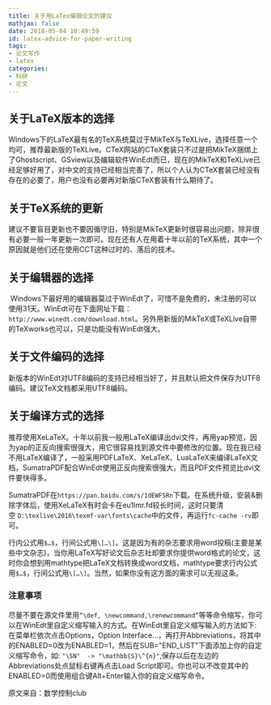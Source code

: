 ```yaml
---
title: 关于用LaTex编辑论文的建议
mathjax: false
date: 2018-05-04 10:49:59
id: latex-advice-for-paper-writing
tags:
- 论文写作
- latex
categories:
- 科研
- 论文
---
```


## 关于LaTeX版本的选择

Windows下的LaTeX最有名的TeX系统莫过于MikTeX与TeXLive，选择任意一个均可，推荐最新版的TeXLive。CTeX网站的CTeX套装只不过是把MikTeX捆绑上了Ghostscript、GSview以及编辑软件WinEdt而已，现在的MikTeX和TeXLive已经足够好用了，对中文的支持已经相当完善了，所以个人认为CTeX套装已经没有存在的必要了，用户也没有必要再对新版CTeX套装有什么期待了。

<!--- more --->

## 关于TeX系统的更新

建议不要盲目更新也不要因循守旧，特别是MikTeX更新时很容易出问题，除非很有必要一般一年更新一次即可。现在还有人在用着十年以前的TeX系统，其中一个原因就是他们还在使用CCT这种过时的、落后的技术。

## 关于编辑器的选择

 Windows下最好用的编辑器莫过于WinEdt了，可惜不是免费的，未注册的可以使用31天。WinEdt可在下面网址下载：`http://www.winedt.com/download.html`。另外用新版的MikTeX或TeXLive自带的TeXworks也可以，只是功能没有WinEdt强大。

## 关于文件编码的选择

新版本的WinEdt对UTF8编码的支持已经相当好了，并且默认把文件保存为UTF8编码。建议TeX文档都采用UTF8编码。

## 关于编译方式的选择

推荐使用XeLaTeX。十年以前我一般用LaTeX编译出dvi文件，再用yap预览，因为yap的正反向搜索很强大，用它很容易找到源文件中要修改的位置。现在我已经不用LaTeX编译了，一般采用PDFLaTeX、XeLaTeX、LuaLaTeX来编译LaTeX文档，SumatraPDF配合WinEdt使用正反向搜索很强大，而且PDF文件预览比dvi文件要快得多。

SumatraPDF在`https://pan.baidu.com/s/1dEWFSRn`下载。在系统升级，安装&删除字体后，使用XeLaTeX有时会卡在eu1lmr.fd较长时间，这时只要清空 `D:\texlive\2016\texmf-var\fonts\cache`中的文件，再运行`fc-cache -rv`即可。

行内公式用`$…$`，行间公式用`\[…\]`。这是因为有的杂志要求用word投稿(主要是某些中文杂志)，当你用LaTeX写好论文后杂志社却要求你提供word格式的论文，这时你会想到用mathtype把LaTeX文档转换成word文档，mathtype要求行内公式用`$…$`，行间公式用`\[…\]`。当然，如果你没有这方面的需求可以无视这条。

### 注意事项

尽量不要在源文件里用`“\def, \newcommand,\renewcommand”`等等命令缩写，你可以在WinEdt里自定义缩写输入的方式。在WinEdt里自定义缩写输入的方法如下:在菜单栏依次点击Options，Option Interface...，再打开Abbreviations，将其中的ENABLED=0改为ENABLED=1，然后在SUB="END_LIST"下面添加上你的自定义缩写命令，如: `"\SN"  -> "\mathbb{S}\^{n}"`,保存以后在左边的Abbreviations处点鼠标右键再点击Load Script即可。你也可以不改变其中的ENABLED=0而使用组合键Alt+Enter输入你的自定义缩写命令。



原文来自：数学控制club